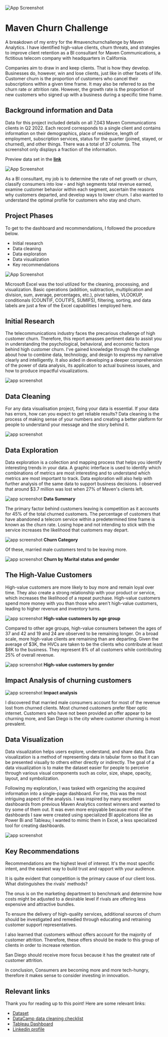 
![App Screenshot](https://user-images.githubusercontent.com/99708829/179544769-a57b7770-b58f-4fc4-9e9e-682c51856464.png)

# Maven Churn Challenge

 A breakdown of my entry for the #mavenchurnchallenge by Maven Analytics. I have identified high-value clients, churn threats, and strategies to improve client retention as a BI consultant for Maven Communications, a fictitious telecom company with headquarters in California.




Companies aim to draw in and keep clients. That is how they develop. Businesses do, however, win and lose clients, just like in other facets of life. Customer churn is the proportion of customers who cancel their subscriptions within a given time frame. It may also be referred to as the churn rate or attrition rate. However, the growth rate is the proportion of new customers who signed up with a business during a specific time frame.

## Background information and Data

Data for this project included details on all 7,043 Maven Communications clients in Q2 2022. Each record corresponds to a single client and contains information on their demographics, place of residence, length of employment, subscription services, status for the quarter (joined, stayed, or churned), and other things. There was a total of 37 columns. The screenshot only displays a fraction of the information.

Preview data set in the **[link](https://www.mavenanalytics.io/blog/maven-churn-challenge?utm_source=linkedin&utm_campaign=churnchallengelaunch_jp20220623)**

![App Screenshot](https://user-images.githubusercontent.com/99708829/179550264-2ccc334d-a87c-47c0-916b-fa6b657afb7c.png)

As a BI consultant, my job is to determine the rate of net growth or churn, classify consumers into low - and high segments total revenue earned, examine customer behavior within each segment, ascertain the reasons why customers departed, and develop ways to lower churn. I also wanted to understand the optimal profile for customers who stay and churn.
## Project Phases

To get to the dashboard and recommendations, I followed the procedure below.

- Initial research
- Data cleaning
- Data exploration
- Data visualization
- Key recommendations

![App Screenshot](https://dpbnri2zg3lc2.cloudfront.net/en/wp-content/uploads/old-blog-uploads/the-data-analysis-process-2.jpg)

Microsoft Excel was the tool utilized for the cleaning, processing, and visualization. Basic operations (addition, subtraction, multiplication and division, sum, average, percentages, etc.), pivot tables, VLOOKUP, conditionals (COUNTIF, COUTIFS, SUMIFS), filtering, sorting, and data labels are just a few of the Excel capabilities I employed here. 
## Initial Research

The telecommunications industry faces the precarious challenge of high customer churn. Therefore, this report amasses pertinent data to assist you in understanding the psychological, behavioral, and economic factors behind high customer churn. I've gained knowledge through the challenge about how to combine data, technology, and design to express my narrative clearly and intelligently. It also aided in developing a deeper comprehension of the power of data analysis, its application to actual business issues, and how to produce impactful visualizations.

![app screenshot](https://www.voxco.com/wp-content/uploads/2021/10/GENERATIVE-RESEARCH-scaled.jpg)
## Data Cleaning

For any data visualisation project, fixing your data is essential. If your data has errors, how can you expect to get reliable results? Data cleaning is the process of making sense of your numbers and creating a better platform for people to understand your message and the story behind it.

![app screenshot](https://xaltius.tech/wp-content/uploads/2018/11/8f1a7eb4fbba8d600d3c819b96ffd8c0.png)

## Data Exploration

 Data exploration is a collection and mapping process that helps you identify interesting trends in your data. A graphic interface is used to identify which combinations of metrics are most interesting and to understand which metrics are most important to track. Data exploration will also help with further analysis of the same data to support business decisions.
 I observed that around $3.7 million was lost when 27% of Maven's clients left.
 
 ![app screenshot](https://user-images.githubusercontent.com/99708829/179556935-791d2f94-304d-4175-9151-ee7cc890bb67.png)
**Data Summary**

The primary factor behind customers leaving is competition as it accounts for 45% of the total churned customers. The percentage of customers that have abandoned a telecom service within a predetermined time frame is known as the churn rate. Losing hope and not intending to stick with the service increases the likelihood that customers may depart.

![app screenshot](https://user-images.githubusercontent.com/99708829/179558231-d25a3bc7-fbdc-43fc-89e9-1c1c37b9603e.png)
**Churn Category**

Of these, married male customers tend to be leaving more.

![app screenshot](https://user-images.githubusercontent.com/99708829/179559151-01ed430f-d55f-4a32-b886-9e8771c85a54.png)
**Churn by Marital status and gender**




## The High-Value Customers

 High-value customers are more likely to buy more and remain loyal over time. They also create a strong relationship with your product or service, which increases the likelihood of a repeat purchase. High-value customers spend more money with you than those who aren't high-value customers, leading to higher revenue and inventory turns.

 ![app screenshot](https://user-images.githubusercontent.com/99708829/179566166-99bc910e-4aea-4ccc-bcea-cee6198184b1.png)
 **High-value customers by age group**

 Compared to other age groups, high-value consumers between the ages of 37 and 42 and 19 and 24 are observed to be remaining longer. On a broad scale, more high-value clients are remaining than are departing.
 Given the average of $3K, the HVCs are taken to be the clients who contribute at least $8K to the business. They represent 8% of all customers while contributing 25% of overall revenue.

 ![app screenshot](https://user-images.githubusercontent.com/99708829/179567504-f46de5d8-2b99-4e44-b02a-2eef46dd96ac.png)
 **High-value customers by gender**

 ## Impact Analysis of churning customers

 ![app screenshot](https://user-images.githubusercontent.com/99708829/179568391-9c0dcefe-8f33-4f3d-9141-800403119a8b.png)
**Impact analysis**

 I discovered that married male consumers account for most of the revenue lost from churned clients. Most churned customers prefer fiber optic internet. Customers who have not been provided an offer appear to be churning more, and San Diego is the city where customer churning is most prevalent.


## Data Visualization

 Data visualization helps users explore, understand, and share data. Data visualization is a method of representing data in tabular form so that it can be presented visually to others either directly or indirectly. The goal of a data visualization is to make the dataset easier for people to perceive through various visual components such as color, size, shape, opacity, layout, and symbolization.
 
 Following my exploration, I was tasked with organizing the acquired information into a single-page dashboard. For me, this was the most intriguing aspect of the analysis. I was inspired by many excellent dashboards from previous Maven Analytics contest winners and wanted to try some of them out. It was even more enjoyable because most of the dashboards I saw were created using specialized BI applications like as Power Bi and Tableau; I wanted to mimic them in Excel, a less specialized tool for creating dashboards.

 ![app screenshot](https://user-images.githubusercontent.com/99708829/179569463-96ed2388-d9f6-41b8-ad13-c13c9da9e3e6.png)
## Key Recommendations

 Recommendations are the highest level of interest. It's the most specific intent, and the easiest way to build trust and rapport with your audience.

It is quite evident that competition is the primary cause of our client loss. What distinguishes the rivals' methods?

The onus is on the marketing department to benchmark and determine how costs might be adjusted to a desirable level if rivals are offering less expensive and attractive bundles.

To ensure the delivery of high-quality services, additional sources of churn should be investigated and remedied through educating and retraining customer support representatives.


I also learned that customers without offers account for the majority of customer attrition. Therefore, these offers should be made to this group of clients in order to increase retention.

San Diego should receive more focus because it has the greatest rate of customer attrition.

In conclusion, Consumers are becoming more and more tech-hungry, therefore it makes sense to consider investing in innovation.
## Relevant links

Thank you for reading up to this point! Here are some relevant links:

* [Dataset](https://www.mavenanalytics.io/data-playground)
* [DataCamp data cleaning checklist](https://www.linkedin.com/posts/datacampinc_data-cleaning-checklist-activity-6948658073720774656-z-34?utm_source=linkedin_share&utm_medium=member_desktop_web)
* [Tableau Dashboard](https://public.tableau.com/app/profile/oluwadunsin.agbolabori/viz/MavenChurnchallenge_16575706084600/TelecomChurnAnalysis#1)
* [Linkedin profile](https://www.linkedin.com/in/dunsinagb/)